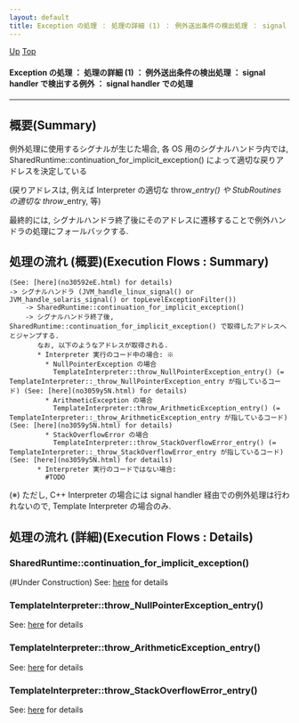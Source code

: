 ```yaml
---
layout: default
title: Exception の処理 ： 処理の詳細 (1) ： 例外送出条件の検出処理 ： signal handler で検出する例外 ： signal handler での処理
---
```

[Up](noUSEjBfrf.html) [Top](../index.html)

#### Exception の処理 ： 処理の詳細 (1) ： 例外送出条件の検出処理 ： signal handler で検出する例外 ： signal handler での処理

--- 
## 概要(Summary)
例外処理に使用するシグナルが生じた場合, 各 OS 用のシグナルハンドラ内では, 
SharedRuntime::continuation_for_implicit_exception() によって適切な戻りアドレスを決定している

(戻りアドレスは, 例えば Interpreter の適切な throw_*_entry() や StubRoutines の適切な throw_*_entry, 等)

最終的には, シグナルハンドラ終了後にそのアドレスに遷移することで例外ハンドラの処理にフォールバックする.

## 処理の流れ (概要)(Execution Flows : Summary)
```
(See: [here](no30592eE.html) for details)
-> シグナルハンドラ (JVM_handle_linux_signal() or JVM_handle_solaris_signal() or topLevelExceptionFilter())
    -> SharedRuntime::continuation_for_implicit_exception()
    -> シグナルハンドラ終了後, SharedRuntime::continuation_for_implicit_exception() で取得したアドレスへとジャンプする.
       なお, 以下のようなアドレスが取得される.
       * Interpreter 実行のコード中の場合: ※
         * NullPointerException の場合
           TemplateInterpreter::throw_NullPointerException_entry() (= TemplateInterpreter::_throw_NullPointerException_entry が指しているコード) (See: [here](no3059y5N.html) for details)
         * ArithmeticException の場合
           TemplateInterpreter::throw_ArithmeticException_entry() (= TemplateInterpreter::_throw_ArithmeticException_entry が指しているコード) (See: [here](no3059y5N.html) for details)
         * StackOverflowError の場合
           TemplateInterpreter::throw_StackOverflowError_entry() (= TemplateInterpreter::_throw_StackOverflowError_entry が指しているコード) (See: [here](no3059y5N.html) for details)
       * Interpreter 実行のコードではない場合:
         #TODO
```

(※) ただし, C++ Interpreter の場合には signal handler 経由での例外処理は行われないので, Template Interpreter の場合のみ.


## 処理の流れ (詳細)(Execution Flows : Details)
### SharedRuntime::continuation_for_implicit_exception()
(#Under Construction)
See: [here](no3059BgI.html) for details
### TemplateInterpreter::throw_NullPointerException_entry()
See: [here](no27147L6i.html) for details
### TemplateInterpreter::throw_ArithmeticException_entry()
See: [here](no27147YLd.html) for details
### TemplateInterpreter::throw_StackOverflowError_entry()
See: [here](no27147xsK.html) for details





